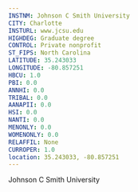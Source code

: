 ```yaml
---
INSTNM: Johnson C Smith University
CITY: Charlotte
INSTURL: www.jcsu.edu
HIGHDEG: Graduate degree
CONTROL: Private nonprofit
ST_FIPS: North Carolina
LATITUDE: 35.243033
LONGITUDE: -80.857251
HBCU: 1.0
PBI: 0.0
ANNHI: 0.0
TRIBAL: 0.0
AANAPII: 0.0
HSI: 0.0
NANTI: 0.0
MENONLY: 0.0
WOMENONLY: 0.0
RELAFFIL: None
CURROPER: 1.0
location: 35.243033, -80.857251
---
```

Johnson C Smith University